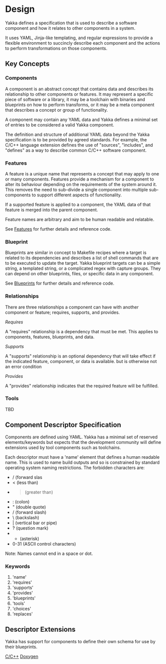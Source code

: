 # Design
Yakka defines a specification that is used to describe a software component and how it relates to other components in a system.

It uses YAML, Jinja-like templating, and regular expressions to provide a flexible environment to succincly describe each component and the actions to perform transformations on those components.

## Key Concepts
### Components
A component is an abstract concept that contains data and describes its relationship to other components or features. It may represent a specific piece of software or a library, it may be a toolchain with binaries and blueprints on how to perform transforms, or it may be a meta component that describes a concept or group of functionality.

A component may contain any YAML data and Yakka defines a minimal set of entries to be considered a valid Yakka component.

The definition and structure of additional YAML data beyond the Yakka specification is to be provided by agreed standards. For example, the C/C++ language extension defines the use of "sources", "includes", and "defines" as a way to describe common C/C++ software component.

### Features
A feature is a unique name that represents a concept that may apply to one or many components.
Features provide a mechanism for a component to alter its behaviour depending on the requirements of the system around it. This removes the need to sub-divide a single component into multiple sub-components to support different aspects of functionality.

If a supported feature is applied to a component, the YAML data of that feature is merged into the parent component.

Feature names are arbitrary and aim to be human readable and relatable.

See [Features](docs/features.md) for further details and reference code.

### Blueprint
Blueprints are similar in concept to Makefile recipes where a target is related to its dependencies and describes a list of shell commands that are to be executed to update the target.
Yakka blueprint targets can be a simple string, a templated string, or a complicated regex with capture groups. They can depend on other blueprints, files, or specific data in any component.

See [Blueprints](docs/blueprints.md) for further details and reference code.

### Relationships

There are three relationships a component can have with another component or feature; requires, supports, and provides.

*Requires*

A "requires" relationship is a dependency that must be met. This applies to components, features, blueprints, and data.

*Supports*

A "supports" relationship is an optional dependency that will take effect if the indicated feature, component, or data is available. but is otherwise not an error condition

*Provides*

A "provides" relationship indicates that the required feature will be fulfilled.

### Tools
TBD

## Component Descriptor Specification
Components are defined using YAML. Yakka has a minimal set of reserved elements/keywords but expects that the development community will define extensions used by tool components such as toolchains.

Each descriptor must have a 'name' element that defines a human readable name. This is used to name build outputs and so is constrained by standard operating system naming restrictions.
The forbidden characters are:

- / (forward slas
- < (less than)
- > (greater than)
- : (colon)
- " (double quote)
- / (forward slash)
- \ (backslash)
- | (vertical bar or pipe)
- ? (question mark)
- * (asterisk)
- 0-31 (ASCII control characters)

Note: Names cannot end in a space or dot.

### Keywords

1. 'name'
2. 'requires'
3. 'supports'
4. 'provides'
5. 'blueprints'
6. 'tools'
7. 'choices'
8. 'replaces'

## Descriptor Extensions
Yakka has support for components to define their own schema for use by their blueprints.

[C/C++](docs/extensions/c_cpp_extension)
[Doxygen](docs/extensions/doxygen_extension)